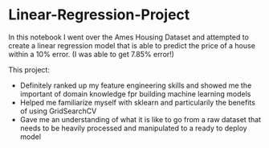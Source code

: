 # Linear-Regression-Project




In this notebook I went over the  Ames Housing Dataset and attempted to create a linear regression model that is able to predict the price of a house within a 
10% error. (I was able to get 7.85% error!)




This project: 

- Definitely ranked up my feature engineering skills and showed me the important of domain knowledge fpr building machine learning models
- Helped me familiarize myself with sklearn and particularily the benefits of using GridSearchCV
- Gave me an understanding of what it is like to go from a raw dataset that needs to be heavily processed and manipulated to a ready to deploy model
